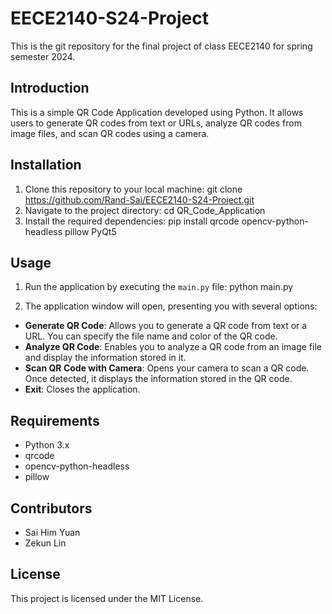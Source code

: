 # EECE2140-S24-Project
This is the git repository for the final project of class EECE2140 for spring semester 2024.

## Introduction
This is a simple QR Code Application developed using Python. It allows users to generate QR codes from text or URLs, analyze QR codes from image files, and scan QR codes using a camera.

## Installation
1. Clone this repository to your local machine:
git clone https://github.com/Rand-Sai/EECE2140-S24-Project.git
2. Navigate to the project directory:
cd QR_Code_Application
3. Install the required dependencies:
pip install qrcode opencv-python-headless pillow PyQt5

## Usage
1. Run the application by executing the `main.py` file:
python main.py

2. The application window will open, presenting you with several options:
- **Generate QR Code**: Allows you to generate a QR code from text or a URL. You can specify the file name and color of the QR code.
- **Analyze QR Code**: Enables you to analyze a QR code from an image file and display the information stored in it.
- **Scan QR Code with Camera**: Opens your camera to scan a QR code. Once detected, it displays the information stored in the QR code.
- **Exit**: Closes the application.

## Requirements
- Python 3.x
- qrcode
- opencv-python-headless
- pillow

## Contributors
- Sai Him Yuan
- Zekun Lin

## License
This project is licensed under the MIT License.
